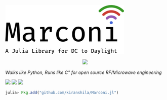 ![Logo](docs/src/assets/logo_full.svg)
<p align="center">
<img width="400px" src="https://raw.githubusercontent.com/kiranshila/Marconi.jl/master/docs/src/assets/logo_full.svg"/>
</p>

*Walks like Python, Runs like C" for open source RF/Microwave engineering*

[![][docs-dev-img]][docs-dev-url] [![][travis-img]][travis-url] [![][codecov-img]][codecov-url]

[docs-dev-img]: https://img.shields.io/badge/docs-dev-blue.svg
[docs-dev-url]: https://kiranshila.github.io/Marconi.jl/latest

[travis-img]: https://travis-ci.org/kiranshila/Marconi.jl.svg?branch=master
[travis-url]: https://travis-ci.org/kiranshila/Marconi.jl

[codecov-img]: https://codecov.io/gh/kiranshila/Marconi.jl/branch/master/graph/badge.svg
[codecov-url]: https://codecov.io/gh/kiranshila/Marconi.jl

```julia
julia> Pkg.add("github.com/kiranshila/Marconi.jl")
```

